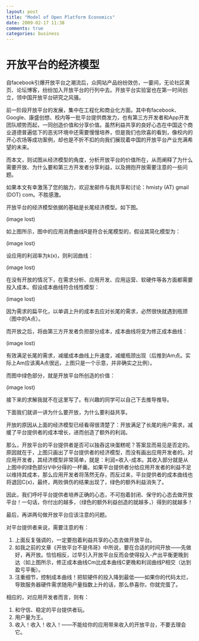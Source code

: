 ```yaml
---
layout: post
title: "Model of Open Platform Economics"
date: 2009-02-17 11:38
comments: true
categories: business
---
```

# 开放平台的经济模型

自facebook引爆开放平台之潮流后，众网站产品纷纷效仿，一霎间，无论社区黄页、论坛博客，纷纷加入开放平台的行列中去。开放平台实验室也在第一时间创立，领中国开放平台研究之风骚。

前一阶段开放平台的发展，集中在工程化和商业化方面。其中有facebook、Google、康盛创想、校内等一批平台提供商发力，也有第三方开发者和App开发团队顺势而起，一同创造价值和分享价值。虽然利益共享的良好心态在中国这个商业道德普遍低下的恶劣环境中还需要慢慢培养，但是我们也欣喜的看到，像校内的开心农场等成功案例，却也是不折不扣的向我们展现着中国的开放平台产业充满希望的未来。

而本文，则试图从经济模型的角度，分析开放平台的价值所在，从而阐释了为什么需要开放、为什么要和第三方开发者分享利益，以及拥抱开放需要注意的一些问题。

如果本文有幸激荡了您的脑力，欢迎发邮件与我共享和讨论：hmisty (AT) gmail (DOT) com。不胜感激。
<!-- more -->


开放平台的经济模型依据的基础是长尾经济模型。如下图。

(image lost)

如上图所示，图中的应用消费曲线R是符合长尾模型的，假设其简化模型为：

(image lost)

设应用的利润率为k(x)，则利润曲线：

(image lost)

在没有开放的情况下，在需求分析、应用开发、应用运营、软硬件等各方面都需要投入成本。假设成本曲线符合线性模型：

(image lost)

因为需求的扁平化，以单调上升的成本去应对长尾的需求，必然很快就遇到瓶颈（图中的A点）。

而开放之后，将由第三方开发者负担部分成本，成本曲线将变为修正成本曲线：

(image lost)

有效满足长尾的需求，减缓成本曲线上升速度，减缓瓶颈出现（后推到Am点。实际上Am应该离A点很远，上图只是一个示意，并非确实之比例）。

而图中绿色部分，就是开放平台所创造的价值：

(image lost)

接下来的求解我就不在这里写了。有兴趣的同学可以自己下去推导推导。


下面我们就讲一讲为什么要开放，为什么要利益共享。

开放的原因从上面的经济模型已经看得很清楚了：开放满足了长尾的用户需求，减缓了平台提供者的成本增长，进而创造了额外的利润。

那么，开放平台的平台提供者是否可以独吞这块蛋糕呢？答案显而易见是否定的。原因就在于，上图只画出了平台提供者的经济模型，而没有画出应用开发者的。对应用开发者，其经济模型非常简单，就是：利润=收入-成本。其收入部分就是从上图中的绿色部分V中分得的一杯羹。如果平台提供者分给应用开发者的利益不足以维持其成本，那么应用开发者将荡然无存，而反过来，平台提供者的成本曲线也将退回C(x)，最终，两败俱伤的结果出现了，绿色的额外利益消失了。

因此，我们呼吁平台提供者培养正确的心态，不可抱着封闭、保守的心态去做开放平台！一句话，你付出的越多，（绿色的额外利益创造的就越多，）得到的就越多！



最后，再讲两句做开放平台应该注意的问题。

对平台提供者来说，需要注意的有：

1. 上面反复强调的，一定要抱着利益共享的心态去做开放平台。
2. 如我之前的文章《开放平台不是伟哥》中所说，要在合适的时间开放——先做好，再开放。恰恰相反，过早引入开放平台反而会使得投入-产出平衡更晚到达（如上图所示，修正成本曲线Cm比成本曲线C更晚和利润曲线P相交（达到盈亏平衡）。
3. 注重细节，控制成本曲线！把软硬件的投入降到最低——如果你的代码太烂，导致服务器硬件需求随用户量指数上升的话，那么恭喜你，你就完蛋了。

相应的，对应用开发者而言，则有：

1. 和守信、稳定的平台提供者玩。
2. 用户量为王。
3. 收入！收入！收入！——不能给你的应用带来收入的开放平台，不要去理会它。
